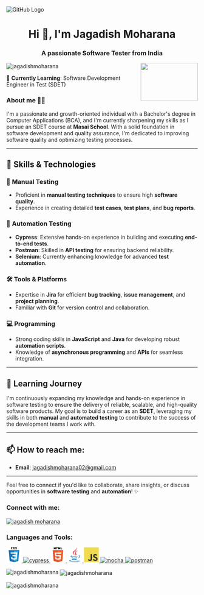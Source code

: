 <img src="https://www.techment.com/wp-content/uploads/2020/10/2020-10-21-4.png" alt="GitHub Logo" style="width:100%; height:240px; object-fit:contain;">

<h1 align="center">Hi 👋, I'm Jagadish Moharana</h1>
<h3 align="center">A passionate Software Tester from India</h3>

<img align="right" width="150" height="100" src="https://media3.giphy.com/media/v1.Y2lkPTc5MGI3NjExMW15am5yYWV2OG5iMWx0N3o0Z2IycGVkNTE2eTNjdXpmeHM5c3hhMiZlcD12MV9pbnRlcm5hbF9naWZfYnlfaWQmY3Q9Zw/qgQUggAC3Pfv687qPC/giphy.webp">



<p align="left"> <img src="https://komarev.com/ghpvc/?username=jagadishmoharana&label=Profile%20views&color=0e75b6&style=flat" alt="jagadishmoharana" /> </p>



🌱 **Currently Learning**: Software Development Engineer in Test (SDET)
### About me 🧑‍💻
I'm a passionate and growth-oriented individual with a Bachelor's degree in Computer Applications (BCA), and I'm currently sharpening my skills as I pursue an SDET course at **Masai School**. With a solid foundation in software development and quality assurance, I'm dedicated to improving software quality and optimizing testing processes.

---

## 🚀 Skills & Technologies

### 🧪 **Manual Testing**
- Proficient in **manual testing techniques** to ensure high **software quality**.
- Experience in creating detailed **test cases**, **test plans**, and **bug reports**.

### 🤖 **Automation Testing**
- **Cypress**: Extensive hands-on experience in building and executing **end-to-end tests**.
- **Postman**: Skilled in **API testing** for ensuring backend reliability.
- **Selenium**: Currently enhancing knowledge for advanced **test automation**.

### 🛠️ **Tools & Platforms**
- Expertise in **Jira** for efficient **bug tracking**, **issue management**, and **project planning**.
- Familiar with **Git** for version control and collaboration.

### 💻 **Programming**
- Strong coding skills in **JavaScript** and **Java** for developing robust **automation scripts**.
- Knowledge of **asynchronous programming** and **APIs** for seamless integration.

---

## 🌱 Learning Journey
I'm continuously expanding my knowledge and hands-on experience in software testing to ensure the delivery of reliable, scalable, and high-quality software products. My goal is to build a career as an **SDET**, leveraging my skills in both **manual** and **automated testing** to contribute to the success of the development teams I work with.

---

## 📫 How to reach me:
- **Email**: [jagadishmoharana02@gmail.com](mailto:jagadishmoharana02@gmail.com)

---

Feel free to connect if you'd like to collaborate, share insights, or discuss opportunities in **software testing** and **automation**! ✨


<h3 align="left">Connect with me:</h3>
<p align="left">
<a href="https://www.linkedin.com/in/jagadishmoharana/" target="_blank">
  <img align="center" src="https://raw.githubusercontent.com/rahuldkjain/github-profile-readme-generator/master/src/images/icons/Social/linked-in-alt.svg" alt="jagadish moharana" height="30" width="40" />
</a>
</p>

<h3 align="left">Languages and Tools:</h3>
<p align="left"> <a href="https://www.w3schools.com/css/" target="_blank" rel="noreferrer"> <img src="https://raw.githubusercontent.com/devicons/devicon/master/icons/css3/css3-original-wordmark.svg" alt="css3" width="40" height="40"/> </a> <a href="https://www.cypress.io" target="_blank" rel="noreferrer"> <img src="https://raw.githubusercontent.com/simple-icons/simple-icons/6e46ec1fc23b60c8fd0d2f2ff46db82e16dbd75f/icons/cypress.svg" alt="cypress" width="40" height="40"/> </a> <a href="https://www.w3.org/html/" target="_blank" rel="noreferrer"> <img src="https://raw.githubusercontent.com/devicons/devicon/master/icons/html5/html5-original-wordmark.svg" alt="html5" width="40" height="40"/> </a> <a href="https://www.java.com" target="_blank" rel="noreferrer"> <img src="https://raw.githubusercontent.com/devicons/devicon/master/icons/java/java-original.svg" alt="java" width="40" height="40"/> </a> <a href="https://developer.mozilla.org/en-US/docs/Web/JavaScript" target="_blank" rel="noreferrer"> <img src="https://raw.githubusercontent.com/devicons/devicon/master/icons/javascript/javascript-original.svg" alt="javascript" width="40" height="40"/> </a> <a href="https://mochajs.org" target="_blank" rel="noreferrer"> <img src="https://www.vectorlogo.zone/logos/mochajs/mochajs-icon.svg" alt="mocha" width="40" height="40"/> </a> <a href="https://postman.com" target="_blank" rel="noreferrer"> <img src="https://www.vectorlogo.zone/logos/getpostman/getpostman-icon.svg" alt="postman" width="40" height="40"/> </a> </p>

<p><img align="left" src="https://github-readme-stats.vercel.app/api/top-langs?username=jagadishmoharana&show_icons=true&locale=en&layout=compact" alt="jagadishmoharana" /></p>

<p>&nbsp;<img align="center" src="https://github-readme-stats.vercel.app/api?username=jagadishmoharana&show_icons=true&locale=en" alt="jagadishmoharana" /></p>

<p><img align="center" src="https://github-readme-streak-stats.herokuapp.com/?user=jagadishmoharana&" alt="jagadishmoharana" /></p>
